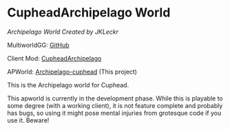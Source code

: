 # CupheadArchipelago World

*Archipelago World Created by JKLeckr*

MultiworldGG: [GitHub](https://github.com/MultiworldGG/MultiworldGG)

Client Mod: [CupheadArchipelago](https://github.com/JKLeckr/CupheadArchipelagoMod)

APWorld: [Archipelago-cuphead](https://github.com/JKLeckr/Archipelago-cuphead) (This project)

This is the Archipelago world for Cuphead.

This apworld is currently in the development phase. While this is playable to some degree (with a working client), it is not feature complete and probably has bugs, so using it might pose mental injuries from grotesque code if you use it. Beware!
